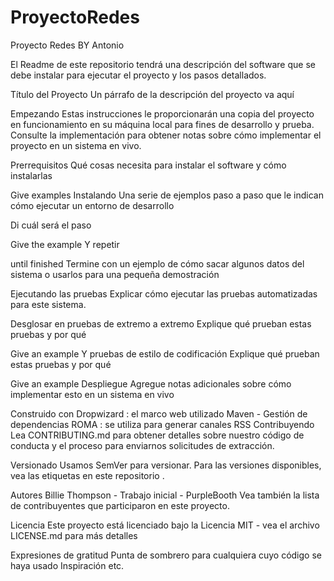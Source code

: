 # ProyectoRedes
Proyecto Redes BY Antonio

El Readme de este repositorio tendrá una descripción del software que se debe instalar
para ejecutar el proyecto y los pasos detallados. 

Título del Proyecto
Un párrafo de la descripción del proyecto va aquí

Empezando
Estas instrucciones le proporcionarán una copia del proyecto en funcionamiento en su máquina local para fines de desarrollo y prueba. Consulte la implementación para obtener notas sobre cómo implementar el proyecto en un sistema en vivo.

Prerrequisitos
Qué cosas necesita para instalar el software y cómo instalarlas

Give examples
Instalando
Una serie de ejemplos paso a paso que le indican cómo ejecutar un entorno de desarrollo

Di cuál será el paso

Give the example
Y repetir

until finished
Termine con un ejemplo de cómo sacar algunos datos del sistema o usarlos para una pequeña demostración

Ejecutando las pruebas
Explicar cómo ejecutar las pruebas automatizadas para este sistema.

Desglosar en pruebas de extremo a extremo
Explique qué prueban estas pruebas y por qué

Give an example
Y pruebas de estilo de codificación
Explique qué prueban estas pruebas y por qué

Give an example
Despliegue
Agregue notas adicionales sobre cómo implementar esto en un sistema en vivo

Construido con
Dropwizard : el marco web utilizado
Maven - Gestión de dependencias
ROMA : se utiliza para generar canales RSS
Contribuyendo
Lea CONTRIBUTING.md para obtener detalles sobre nuestro código de conducta y el proceso para enviarnos solicitudes de extracción.

Versionado
Usamos SemVer para versionar. Para las versiones disponibles, vea las etiquetas en este repositorio .

Autores
Billie Thompson - Trabajo inicial - PurpleBooth
Vea también la lista de contribuyentes que participaron en este proyecto.

Licencia
Este proyecto está licenciado bajo la Licencia MIT - vea el archivo LICENSE.md para más detalles

Expresiones de gratitud
Punta de sombrero para cualquiera cuyo código se haya usado
Inspiración
etc.
